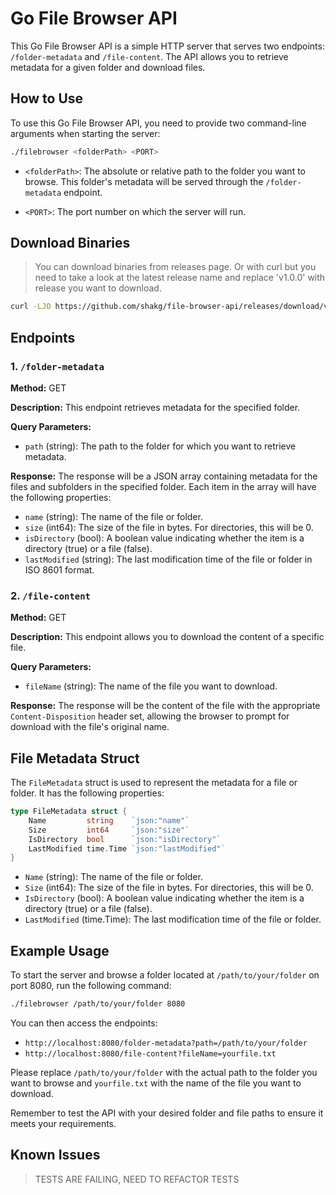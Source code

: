 # Go File Browser API

This Go File Browser API is a simple HTTP server that serves two endpoints: `/folder-metadata` and `/file-content`. The API allows you to retrieve metadata for a given folder and download files.

## How to Use

To use this Go File Browser API, you need to provide two command-line arguments when starting the server:

```bash
./filebrowser <folderPath> <PORT>
```

- `<folderPath>`: The absolute or relative path to the folder you want to browse. This folder's metadata will be served through the `/folder-metadata` endpoint.

- `<PORT>`: The port number on which the server will run.

## Download Binaries

> You can download binaries from releases page. Or with curl but you need to take a look at the latest release name and replace 'v1.0.0' with release you want to download.

```bash
curl -LJO https://github.com/shakg/file-browser-api/releases/download/v1.0.0/file-browser-api
```
## Endpoints

### 1. `/folder-metadata`

**Method:** GET

**Description:** This endpoint retrieves metadata for the specified folder.

**Query Parameters:**
- `path` (string): The path to the folder for which you want to retrieve metadata.

**Response:**
The response will be a JSON array containing metadata for the files and subfolders in the specified folder. Each item in the array will have the following properties:
- `name` (string): The name of the file or folder.
- `size` (int64): The size of the file in bytes. For directories, this will be 0.
- `isDirectory` (bool): A boolean value indicating whether the item is a directory (true) or a file (false).
- `lastModified` (string): The last modification time of the file or folder in ISO 8601 format.

### 2. `/file-content`

**Method:** GET

**Description:** This endpoint allows you to download the content of a specific file.

**Query Parameters:**
- `fileName` (string): The name of the file you want to download.

**Response:**
The response will be the content of the file with the appropriate `Content-Disposition` header set, allowing the browser to prompt for download with the file's original name.

## File Metadata Struct

The `FileMetadata` struct is used to represent the metadata for a file or folder. It has the following properties:

```go
type FileMetadata struct {
	Name         string    `json:"name"`
	Size         int64     `json:"size"`
	IsDirectory  bool      `json:"isDirectory"`
	LastModified time.Time `json:"lastModified"`
}
```

- `Name` (string): The name of the file or folder.
- `Size` (int64): The size of the file in bytes. For directories, this will be 0.
- `IsDirectory` (bool): A boolean value indicating whether the item is a directory (true) or a file (false).
- `LastModified` (time.Time): The last modification time of the file or folder.

## Example Usage

To start the server and browse a folder located at `/path/to/your/folder` on port 8080, run the following command:

```bash
./filebrowser /path/to/your/folder 8080
```

You can then access the endpoints:

- `http://localhost:8080/folder-metadata?path=/path/to/your/folder`
- `http://localhost:8080/file-content?fileName=yourfile.txt`

Please replace `/path/to/your/folder` with the actual path to the folder you want to browse and `yourfile.txt` with the name of the file you want to download.

Remember to test the API with your desired folder and file paths to ensure it meets your requirements.

## Known Issues
> TESTS ARE FAILING, NEED TO REFACTOR TESTS
